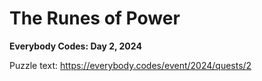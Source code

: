 # The Runes of Power

**Everybody Codes: Day 2, 2024**

Puzzle text: <https://everybody.codes/event/2024/quests/2>
